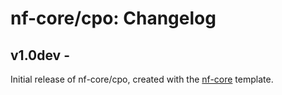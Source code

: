 # nf-core/cpo: Changelog

## v1.0dev - <date>
Initial release of nf-core/cpo, created with the [nf-core](http://nf-co.re/) template.
